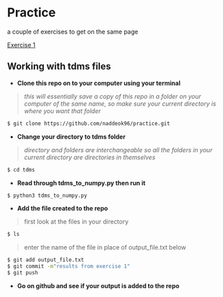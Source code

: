# Practice
a couple of exercises to get on the same page


[Exercise 1](#working-with-tdms-files)

## Working with tdms files
- **Clone this repo on to your computer using your terminal**
> *this will essentially save a copy of this repo in a folder on your computer of
> the same name, so make sure your current directory is where you want that folder*
```sh
$ git clone https://github.com/naddeok96/practice.git
```

- **Change your directory to tdms folder**
> *directory and folders are interchangeable so all the folders in your current directory are directories in themselves*
```sh
$ cd tdms
```

- **Read through tdms_to_numpy.py then run it**
```sh
$ python3 tdms_to_numpy.py
```
- **Add the file created to the repo**
> first look at the files in your directory
```sh
$ ls
```
> enter the name of the file in place of output_file.txt below
```sh
$ git add output_file.txt
$ git commit -m"results from exercise 1"
$ git push
```
- **Go on github and see if your output is added to the repo**
